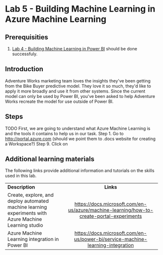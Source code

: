 # Lab 5 - Building Machine Learning in Azure Machine Learning

## Prerequisities

1. [Lab 4 - Building Machine Learning in Power BI](./04-PowerBIAutoML.md) should be done successfuly.

## Introduction

Adventure Works marketing team loves the insights they've been getting from the Bike Buyer predictive model.  They love it so much, they'd like to apply it more broadly and use it from other systems.  Since the current model can only be used by Power BI, you've been asked to help Adventure Works recreate the model for use outside of Power BI.

## Steps

TODO
First, we are going to understand what Azure Machine Learning is and the tools it contains to help us in our task. 
Step 1. Go to http://portal.azure.com (should we point them to .docs website for creating a Workspace?)
Step 9. Click on 

## Additional learning materials

The following links provide additional information and tutorials on the skills used in this lab.

|                                                                   |                                                                                                         |
| ----------------------------------------------------------------- | :-----------------------------------------------------------------------------------------------------: |
| **Description**                                                   |                                                **Links**                                                |
| Create, explore, and deploy automated machine learning experiments with Azure Machine Learning studio                    |        <https://docs.microsoft.com/en-us/azure/machine-learning/how-to-create-portal-experiments>         |
| Azure Machine Learning integration in Power BI | <https://docs.microsoft.com/en-us/power-bi/service-machine-learning-integration> |


